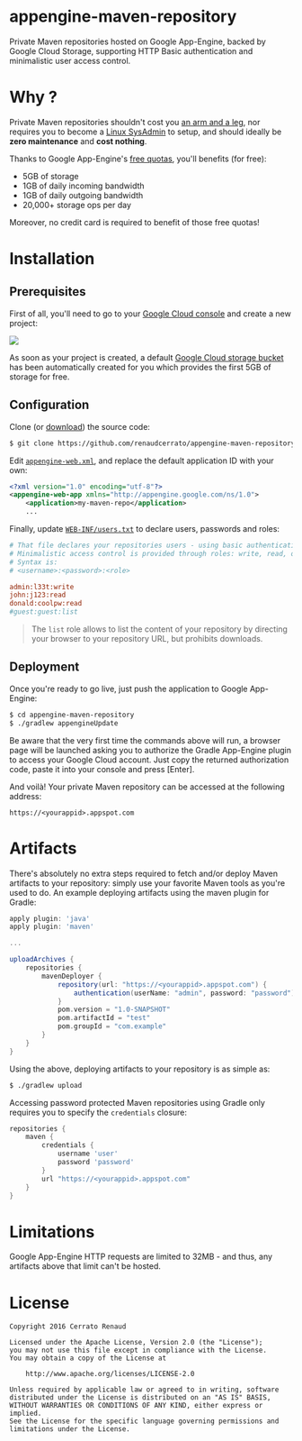 # appengine-maven-repository

Private Maven repositories hosted on Google App-Engine, backed by Google Cloud Storage, supporting HTTP Basic authentication and minimalistic user access control.

# Why ?

Private Maven repositories shouldn't cost you [an arm and a leg](https://bintray.com/account/pricing?tab=account&type=pricing), nor requires you to become a [Linux SysAdmin](https://inthecheesefactory.com/blog/how-to-setup-private-maven-repository/en) to setup, and should ideally be **zero maintenance** and **cost nothing**.

Thanks to Google App-Engine's [free quotas](https://cloud.google.com/appengine/docs/quotas), you'll benefits (for free):

* 5GB of storage
* 1GB of daily incoming bandwidth
* 1GB of daily outgoing bandwidth
* 20,000+ storage ops per day

Moreover, no credit card is required to benefit of those free quotas!

# Installation

## Prerequisites

First of all, you'll need to go to your [Google Cloud console](https://console.cloud.google.com) and create a new project: 

![](http://i.imgur.com/iSt98wWl.png)

As soon as your project is created, a default [Google Cloud storage bucket](https://console.cloud.google.com/storage/browser) has been automatically created for you which provides the first 5GB of storage for free.

## Configuration

Clone (or [download](https://github.com/renaudcerrato/appengine-maven-repository/archive/master.zip)) the source code:

```bash
$ git clone https://github.com/renaudcerrato/appengine-maven-repository.git
```

Edit [`appengine-web.xml`](src/main/webapp/WEB-INF/appengine-web.xml#L3), and replace the default application ID with your own:

```xml
<?xml version="1.0" encoding="utf-8"?>
<appengine-web-app xmlns="http://appengine.google.com/ns/1.0">
    <application>my-maven-repo</application>
    ...
```

Finally, update [`WEB-INF/users.txt`](src/main/webapp/WEB-INF/users.txt) to declare users, passwords and roles:

```ini
# That file declares your repositories users - using basic authentication.
# Minimalistic access control is provided through roles: write, read, or list.
# Syntax is:
# <username>:<password>:<role>

admin:l33t:write
john:j123:read
donald:coolpw:read
#guest:guest:list
```
> The `list` role allows to list the content of your repository by directing your browser to your repository URL, but prohibits downloads.

## Deployment

Once you're ready to go live, just push the application to Google App-Engine:

```bash
$ cd appengine-maven-repository
$ ./gradlew appengineUpdate
```

Be aware that the very first time the commands above will run, a browser page will be launched asking you to authorize the Gradle App-Engine plugin to access your Google Cloud account. Just copy the returned authorization code, paste it into your console and press [Enter].

And voilà! Your private Maven repository can be accessed at the following address:

`https://<yourappid>.appspot.com`

# Artifacts

There's absolutely no extra steps required to fetch and/or deploy Maven artifacts to your repository: simply use your favorite Maven tools as you're used to do. An example deploying artifacts using the maven plugin for Gradle:

```gradle
apply plugin: 'java'
apply plugin: 'maven'

...

uploadArchives {
    repositories {
        mavenDeployer {
            repository(url: "https://<yourappid>.appspot.com") {
                authentication(userName: "admin", password: "password")
            }
            pom.version = "1.0-SNAPSHOT"
            pom.artifactId = "test"
            pom.groupId = "com.example"
        }
    }
}
```

Using the above, deploying artifacts to your repository is as simple as:

```bash
$ ./gradlew upload
```

Accessing password protected Maven repositories using Gradle only requires you to specify the `credentials` closure:

```gradle
repositories {
    maven {
        credentials {
            username 'user'
            password 'password'
        }
        url "https://<yourappid>.appspot.com"
    }
}

```

# Limitations

Google App-Engine HTTP requests are limited to 32MB - and thus, any artifacts above that limit can't be hosted.

# License

```
Copyright 2016 Cerrato Renaud

Licensed under the Apache License, Version 2.0 (the "License");
you may not use this file except in compliance with the License.
You may obtain a copy of the License at

    http://www.apache.org/licenses/LICENSE-2.0

Unless required by applicable law or agreed to in writing, software
distributed under the License is distributed on an "AS IS" BASIS,
WITHOUT WARRANTIES OR CONDITIONS OF ANY KIND, either express or implied.
See the License for the specific language governing permissions and
limitations under the License.
```
